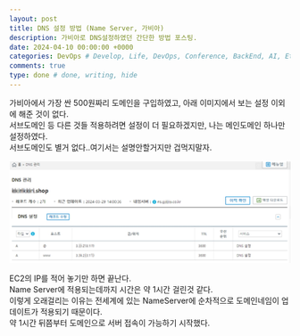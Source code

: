 ```yaml
---
layout: post
title: DNS 설정 방법 (Name Server, 가비아)
description: 가비아로 DNS설정하였던 간단한 방법 포스팅.
date: 2024-04-10 00:00:00 +0000
categories: DevOps # Develop, Life, DevOps, Conference, BackEnd, AI, Etc
comments: true
type: done # done, writing, hide
---
```


가비아에서 가장 싼 500원짜리 도메인을 구입하였고, 아래 이미지에서 보는 설정 이외에 해준 것이 없다.  
서브도메인 등 다른 것들 적용하려면 설정이 더 필요하겠지만, 나는 메인도메인 하나만 설정하였다.  
서브도메인도 별거 없다..여기서는 설명안할거지만 겁먹지말자.

![image](/image/가비아DNS설정.jpg)

EC2의 IP를 적어 놓기만 하면 끝난다.  
Name Server에 적용되는데까지 시간은 약 1시간 걸린것 같다.  
이렇게 오래걸리는 이유는 전세계에 있는 NameServer에 순차적으로 도메인네임이 업데이트가 적용되기 때문이다.  
약 1시간 뒤쯤부터 도메인으로 서버 접속이 가능하기 시작했다.
